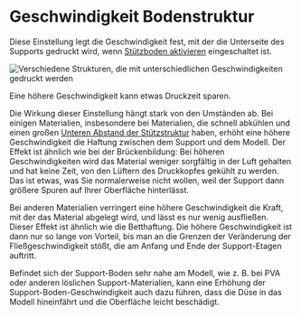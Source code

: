 Geschwindigkeit Bodenstruktur
====
Diese Einstellung legt die Geschwindigkeit fest, mit der die Unterseite des Supports gedruckt wird, wenn [Stützboden aktivieren](../support/support_bottom_enable.md) eingeschaltet ist.

![Verschiedene Strukturen, die mit unterschiedlichen Geschwindigkeiten gedruckt werden](../../../articles/images/speed_difference.png)

Eine höhere Geschwindigkeit kann etwas Druckzeit sparen.

Die Wirkung dieser Einstellung hängt stark von den Umständen ab. Bei einigen Materialien, insbesondere bei Materialien, die schnell abkühlen und einen großen [Unteren Abstand der Stützstruktur](../support/support_bottom_distance.md) haben, erhöht eine höhere Geschwindigkeit die Haftung zwischen dem Support und dem Modell. Der Effekt ist ähnlich wie bei der Brückenbildung: Bei höheren Geschwindigkeiten wird das Material weniger sorgfältig in der Luft gehalten und hat keine Zeit, von den Lüftern des Druckkopfes gekühlt zu werden. Das ist etwas, was Sie normalerweise nicht wollen, weil der Support dann größere Spuren auf Ihrer Oberfläche hinterlässt.

Bei anderen Materialien verringert eine höhere Geschwindigkeit die Kraft, mit der das Material abgelegt wird, und lässt es nur wenig ausfließen. Dieser Effekt ist ähnlich wie die Betthaftung. Die höhere Geschwindigkeit ist dann nur so lange von Vorteil, bis man an die Grenzen der Veränderung der Fließgeschwindigkeit stößt, die am Anfang und Ende der Support-Etagen auftritt.

Befindet sich der Support-Boden sehr nahe am Modell, wie z. B. bei PVA oder anderen löslichen Support-Materialien, kann eine Erhöhung der Support-Boden-Geschwindigkeit auch dazu führen, dass die Düse in das Modell hineinfährt und die Oberfläche leicht beschädigt.